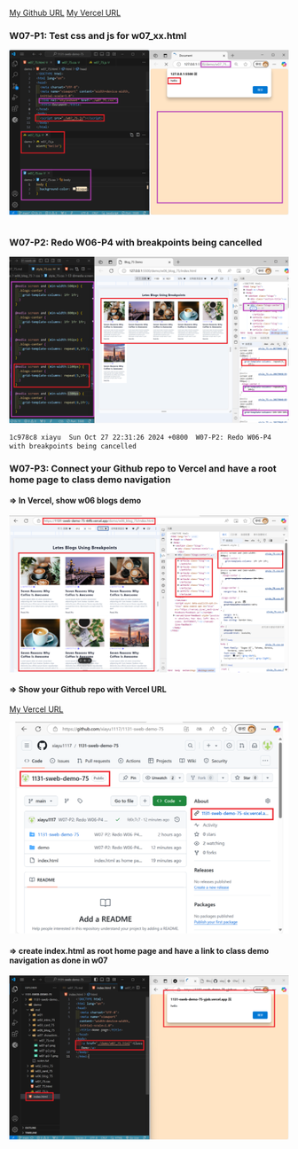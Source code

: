 [My Github URL](https://github.com/xiayu1117/113-sweb-demo-75)
[My Vercel URL](https://1131-sweb-demo-75-six.vercel.app/)

### W07-P1: Test css and js for w07_xx.html
![](w07-p1.png)

```

```

### W07-P2: Redo W06-P4 with breakpoints being cancelled

![](w07-p2.png)

```
1c978c8 xiayu  Sun Oct 27 22:31:26 2024 +0800  W07-P2: Redo W06-P4 with breakpoints being cancelled
```

### W07-P3: Connect your Github repo to Vercel and have a root home page to class demo navigation
 
#### => In Vercel, show w06 blogs demo
 
![](w07-p3-1.png)
 
#### => Show your Github repo with Vercel URL
 
[My Vercel URL](https://1131-sweb-demo-75-six.vercel.app/)
 
![](w07-p3-2.png)
 
#### => create index.html as root home page and have a link to class demo navigation as done in w07
 
![](w07-p3-3.png)
 
```

```
